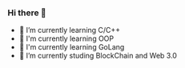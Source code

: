 ### Hi there 👋


- 🌱 I’m currently learning C/C++
- 🌱 I'm currently learning OOP
- 🌱 I'm currently learning GoLang
- 🔭 I’m currently studing BlockChain and Web 3.0


<!--
**YouSH42/YouSH42** is a ✨ _special_ ✨ repository because its `README.md` (this file) appears on your GitHub profile.

Here are some ideas to get you started:



- 👯 I’m looking to collaborate on ...
- 🤔 I’m looking for help with ...
- 💬 Ask me about ...
- 📫 How to reach me: ...
- 😄 Pronouns: ...
- ⚡ Fun fact: ...
-->
